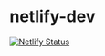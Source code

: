 # netlify-dev
[![Netlify Status](https://api.netlify.com/api/v1/badges/9ecd1980-8ca2-4cc6-95e3-27bee47b768c/deploy-status)](https://app.netlify.com/sites/carlcorder/deploys)

